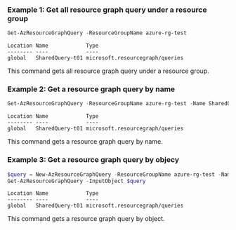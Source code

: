 ### Example 1: Get all resource graph query under a resource group
```powershell
Get-AzResourceGraphQuery -ResourceGroupName azure-rg-test
```

```output
Location Name            Type
-------- ----            ----
global   SharedQuery-t01 microsoft.resourcegraph/queries
```

This command gets all resource graph query under a resource group.

### Example 2: Get a resource graph query by name
```powershell
Get-AzResourceGraphQuery -ResourceGroupName azure-rg-test -Name SharedQuery-t01
```

```output
Location Name            Type
-------- ----            ----
global   SharedQuery-t01 microsoft.resourcegraph/queries
```

This command gets a resource graph query by name.

### Example 3: Get a resource graph query by objecy
```powershell
$query = New-AzResourceGraphQuery -ResourceGroupName azure-rg-test -Name query-t03 -Location 'global' -Query 'project id, name, type, location' -Description 'test'
Get-AzResourceGraphQuery -InputObject $query
```

```output
Location Name            Type
-------- ----            ----
global   SharedQuery-t01 microsoft.resourcegraph/queries
```

This command gets a resource graph query by object.

